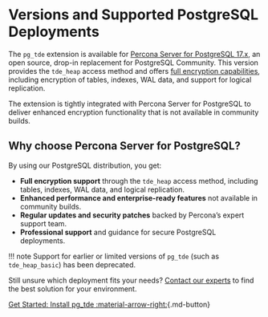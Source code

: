 # Versions and Supported PostgreSQL Deployments

The `pg_tde` extension is available for [Percona Server for PostgreSQL 17.x](https://docs.percona.com/postgresql/17/postgresql-server.html), an open source, drop-in replacement for PostgreSQL Community. This version provides the `tde_heap` access method and offers [full encryption capabilities](../features.md), including encryption of tables, indexes, WAL data, and support for logical replication.

The extension is tightly integrated with Percona Server for PostgreSQL to deliver enhanced encryption functionality that is not available in community builds.

## Why choose Percona Server for PostgreSQL?

By using our PostgreSQL distribution, you get:

- **Full encryption support** through the `tde_heap` access method, including tables, indexes, WAL data, and logical replication.
- **Enhanced performance and enterprise-ready features** not available in community builds.
- **Regular updates and security patches** backed by Percona’s expert support team.
- **Professional support** and guidance for secure PostgreSQL deployments.

!!! note
    Support for earlier or limited versions of `pg_tde` (such as `tde_heap_basic`) has been deprecated.

Still unsure which deployment fits your needs? [Contact our experts](https://www.percona.com/about/contact) to find the best solution for your environment.

[Get Started: Install pg_tde :material-arrow-right:](../install.md){.md-button}
